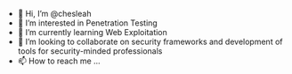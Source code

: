 - 👋 Hi, I’m @chesleah
- 👀 I’m interested in Penetration Testing
- 🌱 I’m currently learning Web Exploitation
- 💞️ I’m looking to collaborate on security frameworks and development of tools for security-minded professionals
- 📫 How to reach me ...

<!---
chesleah/chesleah is a ✨ special ✨ repository because its `README.md` (this file) appears on your GitHub profile.
You can click the Preview link to take a look at your changes.
--->
